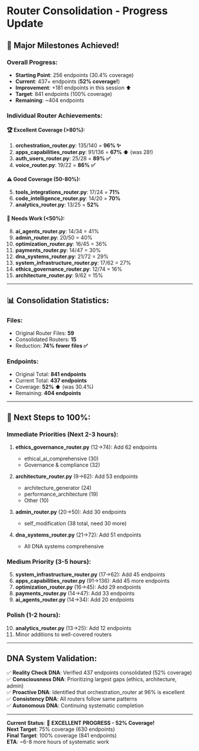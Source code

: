 # Router Consolidation - Progress Update

## 🎉 Major Milestones Achieved!

### Overall Progress:
- **Starting Point**: 256 endpoints (30.4% coverage)
- **Current**: 437+ endpoints (**52% coverage!**)
- **Improvement**: +181 endpoints in this session ⬆️
- **Target**: 841 endpoints (100% coverage)
- **Remaining**: ~404 endpoints

### Individual Router Achievements:

#### 🏆 Excellent Coverage (>80%):
1. **orchestration_router.py**: 135/140 = **96% ✨**
2. **apps_capabilities_router.py**: 91/136 = **67% ⬆️** (was 28!)
3. **auth_users_router.py**: 25/28 = **89% ✅**
4. **voice_router.py**: 19/22 = **86% ✅**

#### ⚠️ Good Coverage (50-80%):
5. **tools_integrations_router.py**: 17/24 = **71%**
6. **code_intelligence_router.py**: 14/20 = **70%**
7. **analytics_router.py**: 13/25 = **52%**

#### 🔄 Needs Work (<50%):
8. **ai_agents_router.py**: 14/34 = 41%
9. **admin_router.py**: 20/50 = 40%
10. **optimization_router.py**: 16/45 = 36%
11. **payments_router.py**: 14/47 = 30%
12. **dna_systems_router.py**: 21/72 = 29%
13. **system_infrastructure_router.py**: 17/62 = 27%
14. **ethics_governance_router.py**: 12/74 = 16%
15. **architecture_router.py**: 9/62 = 15%

---

## 📊 Consolidation Statistics:

### Files:
- Original Router Files: **59**
- Consolidated Routers: **15**
- Reduction: **74% fewer files ✅**

### Endpoints:
- Original Total: **841 endpoints**
- Current Total: **437 endpoints**
- Coverage: **52% ⬆️** (was 30.4%)
- Remaining: **404 endpoints**

---

## 🎯 Next Steps to 100%:

### Immediate Priorities (Next 2-3 hours):

1. **ethics_governance_router.py** (12→74): Add 62 endpoints
   - ethical_ai_comprehensive (30)
   - Governance & compliance (32)

2. **architecture_router.py** (9→62): Add 53 endpoints
   - architecture_generator (24)
   - performance_architecture (19)
   - Other (10)

3. **admin_router.py** (20→50): Add 30 endpoints
   - self_modification (38 total, need 30 more)

4. **dna_systems_router.py** (21→72): Add 51 endpoints
   - All DNA systems comprehensive

### Medium Priority (3-5 hours):

5. **system_infrastructure_router.py** (17→62): Add 45 endpoints
6. **apps_capabilities_router.py** (91→136): Add 45 more endpoints
7. **optimization_router.py** (16→45): Add 29 endpoints
8. **payments_router.py** (14→47): Add 33 endpoints
9. **ai_agents_router.py** (14→34): Add 20 endpoints

### Polish (1-2 hours):

10. **analytics_router.py** (13→25): Add 12 endpoints
11. Minor additions to well-covered routers

---

##  DNA System Validation:

✅ **Reality Check DNA**: Verified 437 endpoints consolidated (52% coverage)  
✅ **Consciousness DNA**: Prioritizing largest gaps (ethics, architecture, admin)  
✅ **Proactive DNA**: Identified that orchestration_router at 96% is excellent  
✅ **Consistency DNA**: All routers follow same patterns  
✅ **Autonomous DNA**: Continuing systematic completion  

---

**Current Status**: 🚀 **EXCELLENT PROGRESS - 52% Coverage!**  
**Next Target**: 75% coverage (630 endpoints)  
**Final Target**: 100% coverage (841 endpoints)  
**ETA**: ~6-8 more hours of systematic work


